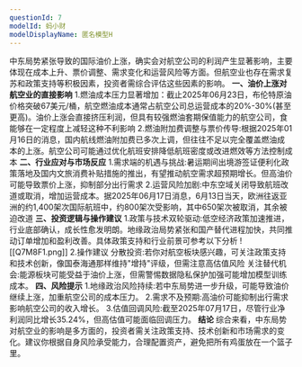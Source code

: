 ```yaml
---
questionId: 7
modelId: 蚂小财
modelDisplayName: 匿名模型H
---
```

中东局势紧张导致的国际油价上涨，确实会对航空公司的利润产生显著影响，主要体现在成本上升、票价调整、需求变化和运营风险等方面。但航空业也存在需求复苏和政策支持等积极因素，投资者需综合评估这些因素的影响。
**一、油价上涨对航空业的直接影响**
1.燃油成本压力显著增加：截止2025年06月23日，布伦特原油价格突破67美元/桶，航空燃油成本通常占航空公司总运营成本的20%-30%(甚至更高)。油价上涨会直接挤压利润，但具有较强燃油套期保值能力的航空公司，食能够在一定程度上减轻这种不利影响
2.燃油附加费调整与票价传导:根据2025年01月16日的消息，国内航线燃油附加费已多次上调，但往往不足以完全覆盖燃油成本的上涨。航空公司可能通过优化航班安排降低航班密度或改进燃效等方法控制成本
**二、行业应对与市场反应**
1.需求端的机遇与挑战:暑运期间出境游签证便利化政策落地及国内文旅消费补贴措施的推出，有望推动航空需求超预期增长。但高油价可能导致票价上涨，抑制部分出行需求
2.运营风险加剧:中东空域关闭导致航班改道或取消，增加运营成本。据2025年06月17日消息，6月13日当天，欧洲往返亚洲的约1,400架次国际航班中，约800架次受影响，其中650架次被取消，其余被迫改道
**三、投资逻辑与操作建议**
1.政策与技术双轮驱动:低空经济政策加速推进，行业底部确认，成长性愈发明朗。地缘政治局势紧张和国产替代进程加快，共同推动订单增加和盈利改善。具体政策支持和行业前景可参考以下分析
![[Q7M8F1.png]]
2.操作建议
分散投资:若你对航空板块感兴趣，可关注政策支持和技术创新，像国泰海通那样维持"增持"评级，但需注意高估值风险
关注替代机会:能源板块可能受益于油价上涨，但需警惕数据隐私保护加强可能增加模型训练成本。
**四、风险提示**
1.地缘政治风险持续:若中东局势进一步升级，可能导致油价继续上涨，加重航空公司的成本压力。
2.需求不及预期:高油价可能抑制出行需求影响航空公司的收入增长。
3.估值回调风险:截至2025年07月17日，尽管行业净利润同比增长35.24%，但高估值可能面临回调压力。
**结论**
综合来看，中东局势对航空业的影响是多方面的，投资者需关注政策支持、技术创新和市场需求的变化。建议你根据自身风险承受能力，合理配置资产，避免把所有鸡蛋放在一个篮子里。